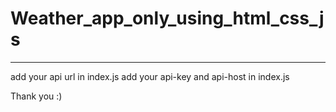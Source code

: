 # Weather_app_only_using_html_css_js
--------------------------------------
add your api url in index.js
add your api-key and api-host in index.js

Thank you :)
